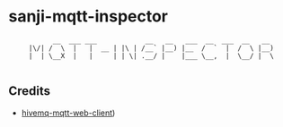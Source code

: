 sanji-mqtt-inspector
====================

```
	       __  ___ ___            __   __   ___  __  ___  __   __  
	 |\/| /  \  |   |  __ | |\ | /__` |__) |__  /  `  |  /  \ |__) 
	 |  | \__X  |   |     | | \| .__/ |    |___ \__,  |  \__/ |  \ 
                                                               
```

## Credits
- [hivemq-mqtt-web-client](https://github.com/hivemq/hivemq-mqtt-web-client))
